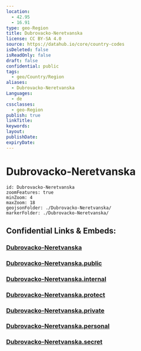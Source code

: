 ```yaml
---
location:
  - 42.95
  - 16.91
type: geo-Region
title: Dubrovacko-Neretvanska
license: CC BY-SA 4.0
source: https://datahub.io/core/country-codes
isDeleted: false
isReadOnly: false
draft: false
confidential: public
tags:
  - geo/Country/Region
aliases:
  - Dubrovacko-Neretvanska
Languages:
  - de
cssclasses:
  - geo-Region
publish: true
linkTitle:
keywords:
layout:
publishDate:
expiryDate:
---
```


# Dubrovacko-Neretvanska

```leaflet
id: Dubrovacko-Neretvanska
zoomFeatures: true 
minZoom: 4 
maxZoom: 18
geojsonFolder: ./Dubrovacko-Neretvanska/
markerFolder: ./Dubrovacko-Neretvanska/
```


## Confidential Links & Embeds: 

### [Dubrovacko-Neretvanska](/_Standards/Earth/Continent/Europe/Europe~Central/Croatia/Counties/Dubrovacko-Neretvanska.md) 

### [Dubrovacko-Neretvanska.public](/_public/Earth/Continent/Europe/Europe~Central/Croatia/Counties/Dubrovacko-Neretvanska.public.md) 

### [Dubrovacko-Neretvanska.internal](/_internal/Earth/Continent/Europe/Europe~Central/Croatia/Counties/Dubrovacko-Neretvanska.internal.md) 

### [Dubrovacko-Neretvanska.protect](/_protect/Earth/Continent/Europe/Europe~Central/Croatia/Counties/Dubrovacko-Neretvanska.protect.md) 

### [Dubrovacko-Neretvanska.private](/_private/Earth/Continent/Europe/Europe~Central/Croatia/Counties/Dubrovacko-Neretvanska.private.md) 

### [Dubrovacko-Neretvanska.personal](/_personal/Earth/Continent/Europe/Europe~Central/Croatia/Counties/Dubrovacko-Neretvanska.personal.md) 

### [Dubrovacko-Neretvanska.secret](/_secret/Earth/Continent/Europe/Europe~Central/Croatia/Counties/Dubrovacko-Neretvanska.secret.md)

